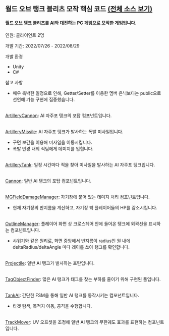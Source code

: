 ## 월드 오브 탱크 블리츠 모작 핵심 코드 [(전체 소스 보기)](https://github.com/diesuki4/Clone-World_of_Tanks)

#### 월드 오브 탱크 블리츠를 AI와 대전하는 PC 게임으로 모작한 게임입니다.

인원: 클라이언트 2명

개발 기간: 2022/07/26 - 2022/08/29

개발 환경
- Unity
- C#

참고 사항
- 매우 촉박한 일정으로 인해, Getter/Setter를 이용한 멤버 은닉보다는 public으로 선언해 기능 구현에 집중했습니다.
<br/><br/>

[ArtilleryCannon](https://github.com/diesuki4/Core_Codes/blob/main/%EC%9B%94%EB%93%9C%20%EC%98%A4%EB%B8%8C%20%ED%83%B1%ED%81%AC%20%EB%B8%94%EB%A6%AC%EC%B8%A0%20%EB%AA%A8%EC%9E%91/ArtilleryCannon.cs): AI 자주포 탱크의 포탑 컴포넌트입니다.
<br/><br/>

[ArtilleryMissile](https://github.com/diesuki4/Core_Codes/blob/main/%EC%9B%94%EB%93%9C%20%EC%98%A4%EB%B8%8C%20%ED%83%B1%ED%81%AC%20%EB%B8%94%EB%A6%AC%EC%B8%A0%20%EB%AA%A8%EC%9E%91/ArtilleryMissile.cs): AI 자주포 탱크가 발사하는 폭발 미사일입니다.
- 구면 보간을 이용해 미사일을 이동시킵니다.
- 폭발 반경 내의 적팀에게 데미지를 입힙니다.
<br/><br/>

[ArtilleryTank](https://github.com/diesuki4/Core_Codes/blob/main/%EC%9B%94%EB%93%9C%20%EC%98%A4%EB%B8%8C%20%ED%83%B1%ED%81%AC%20%EB%B8%94%EB%A6%AC%EC%B8%A0%20%EB%AA%A8%EC%9E%91/ArtilleryTank.cs): 일정 시간마다 적을 찾아 미사일을 발사하는 AI 자주포 탱크입니다.
<br/><br/>

[Cannon](https://github.com/diesuki4/Core_Codes/blob/main/%EC%9B%94%EB%93%9C%20%EC%98%A4%EB%B8%8C%20%ED%83%B1%ED%81%AC%20%EB%B8%94%EB%A6%AC%EC%B8%A0%20%EB%AA%A8%EC%9E%91/Cannon.cs): 일반 AI 탱크의 포탑 컴포넌트입니다.
<br/><br/>

[MGFieldDamageManager](https://github.com/diesuki4/Core_Codes/blob/main/%EC%9B%94%EB%93%9C%20%EC%98%A4%EB%B8%8C%20%ED%83%B1%ED%81%AC%20%EB%B8%94%EB%A6%AC%EC%B8%A0%20%EB%AA%A8%EC%9E%91/MGFieldDamageManager.cs): 자기장에 붙어 있는 데미지 처리 컴포넌트입니다.
- 현재 자기장의 반지름을 계산하고, 자기장 밖 플레이어들의 HP를 감소시킵니다.
<br/><br/>

[OutlineManager](https://github.com/diesuki4/Core_Codes/blob/main/%EC%9B%94%EB%93%9C%20%EC%98%A4%EB%B8%8C%20%ED%83%B1%ED%81%AC%20%EB%B8%94%EB%A6%AC%EC%B8%A0%20%EB%AA%A8%EC%9E%91/OutlineManager.cs): 플레이어 화면 상 크로스헤어 안에 들어온 탱크에 외곽선을 표시하는 컴포넌트입니다.
- 샤워기와 같은 원리로, 화면 중앙에서 반지름이 radius인 원 내에 deltaRadius/deltaAngle 마다 레이를 쏘아 탱크를 확인합니다.
<br/><br/>

[Projectile](https://github.com/diesuki4/Core_Codes/blob/main/%EC%9B%94%EB%93%9C%20%EC%98%A4%EB%B8%8C%20%ED%83%B1%ED%81%AC%20%EB%B8%94%EB%A6%AC%EC%B8%A0%20%EB%AA%A8%EC%9E%91/Projectile.cs): 일반 AI 탱크가 발사하는 포탄입니다.
<br/><br/>

[TagObjectFinder](https://github.com/diesuki4/Core_Codes/blob/main/%EC%9B%94%EB%93%9C%20%EC%98%A4%EB%B8%8C%20%ED%83%B1%ED%81%AC%20%EB%B8%94%EB%A6%AC%EC%B8%A0%20%EB%AA%A8%EC%9E%91/TagObjectFinder.cs): 많은 AI 탱크가 태그를 찾는 부하를 줄이기 위해 구현된 풀입니다.
<br/><br/>

[TankAI](https://github.com/diesuki4/Core_Codes/blob/main/%EC%9B%94%EB%93%9C%20%EC%98%A4%EB%B8%8C%20%ED%83%B1%ED%81%AC%20%EB%B8%94%EB%A6%AC%EC%B8%A0%20%EB%AA%A8%EC%9E%91/TankAI.cs): 간단한 FSM을 통해 일반 AI 탱크를 동작시키는 컴포넌트입니다.
- 타겟 탐색, 목적지 이동, 공격을 수행합니다.
<br/><br/>

[TrackMover](https://github.com/diesuki4/Core_Codes/blob/main/%EC%9B%94%EB%93%9C%20%EC%98%A4%EB%B8%8C%20%ED%83%B1%ED%81%AC%20%EB%B8%94%EB%A6%AC%EC%B8%A0%20%EB%AA%A8%EC%9E%91/TrackMover.cs): UV 오프셋을 조정해 일반 AI 탱크의 무한궤도 효과를 표현하는 컴포넌트입니다.
